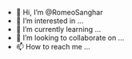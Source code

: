 - 👋 Hi, I’m @RomeoSanghar
- 👀 I’m interested in ...
- 🌱 I’m currently learning ...
- 💞️ I’m looking to collaborate on ...
- 📫 How to reach me ...

<!---
RomeoSanghar/RomeoSanghar is a ✨ special ✨ repository because its `README.md` (this file) appears on your GitHub profile.
You can click the Preview link to take a look at your changes.
--->

